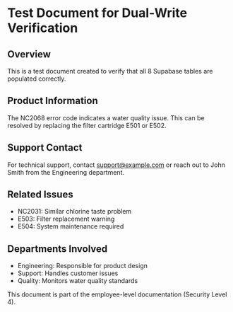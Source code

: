 
# Test Document for Dual-Write Verification

## Overview
This is a test document created to verify that all 8 Supabase tables are populated correctly.

## Product Information
The NC2068 error code indicates a water quality issue. This can be resolved by replacing 
the filter cartridge E501 or E502.

## Support Contact
For technical support, contact support@example.com or reach out to John Smith from the 
Engineering department.

## Related Issues
- NC2031: Similar chlorine taste problem
- E503: Filter replacement warning
- E504: System maintenance required

## Departments Involved
- Engineering: Responsible for product design
- Support: Handles customer issues  
- Quality: Monitors water quality standards

This document is part of the employee-level documentation (Security Level 4).
